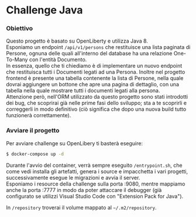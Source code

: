 # Challenge Java

### Obiettivo
Questo progetto è basato su OpenLiberty e utilizza Java 8.  
Esponiamo un endpoint `/api/v1/persons` che restituisce una lista paginata di Persone, ognuna
delle quali all'interno del database ha una relazione One-To-Many con l'entità Documento.  
In essenza, quello che ti chiediamo è di implementare un nuovo endpoint che restituisca tutti
i Documenti legati ad una Persona. Inoltre nel progetto frontend è presente una tabella contenente la lista di Persone, nella quale dovrai aggiungere un bottone che apre una pagina di dettaglio, con una tabella nella quale mostrare tutti i documenti legati alla persona.  
Attenzione però, nell'ORM utilizzato da questo progetto sono stati introdotti dei bug, che scoprirai già nelle prime fasi dello sviluppo; sta a te scoprirli e correggerli in modo definitivo (ciò significa che dopo una nuova build tutto funzionerà correttamente).

### Avviare il progetto

Per avviare challenge su OpenLibery ti basterà eseguire:
```sh
$ docker-compose up -d
```

Durante l'avvio del container, verrà sempre eseguito `/entrypoint.sh`, che come vedi installa gli artefatti, genera i source e impacchetta i vari progetti, successivamente esegue le migrazioni e avvia il server.  
Esponiamo i resource della challenge sulla porta :9080, mentre mappiamo anche la porta :7777 in modo da poter attaccare il debugger (già configurato se utilizzi Visual Studio Code con "Extension Pack for Java").  

In `/repository` troverai il volume mappato al `~/.m2/repository`.
